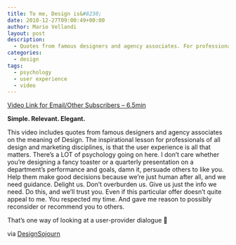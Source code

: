 ```yaml
---
title: To me, Design is&#8230;
date: 2010-12-27T09:00:49+00:00
author: Mario Vellandi
layout: post
description:
  - Quotes from famous designers and agency associates. For professionals of all design and marketing disciplines, the user experience is all that matters
categories:
  - design
tags:
  - psychology
  - user experience
  - video
---
```

[Video Link for Email/Other Subscribers &#8211; 6.5min](http://www.vimeo.com/17995436)

**Simple. Relevant. Elegant.**

This video includes quotes from famous designers and agency associates on the meaning of Design. The inspirational lesson for professionals of all design and marketing disciplines, is that the user experience is all that matters. There&#8217;s a LOT of psychology going on here. I don&#8217;t care whether you&#8217;re designing a fancy toaster or a quarterly presentation on a department&#8217;s performance and goals, damn it, persuade others to like you. Help them make good decisions because we&#8217;re just human after all, and we need guidance. Delight us. Don&#8217;t overburden us. Give us just the info we need. Do this, and we&#8217;ll trust you. Even if this particular offer doesn&#8217;t quite appeal to me. You respected my time. And gave me reason to possibly reconsider or recommend you to others.

That&#8217;s one way of looking at a user-provider dialogue 🙂

via [DesignSojourn](http://designsojourn.com)
